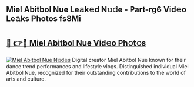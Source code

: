 ## Miel Abitbol Nue Le𝚊k𝚎d N𝚞𝚍e - Part-rg6 Vid𝚎o Le𝚊ks Photos fs8Mi

# <h2><a href="http://fb7o2mk.evod.top/?m=Miel+Abitbol+Nue">🔗 👉🔴 Miel Abitbol Nue Vid𝚎o Ph𝚘t𝚘s</a></h2>

[![Miel Abitbol Nue N𝚞d𝚎s](https://i.imgur.com/8V9OHl7.gif)](http://fb7o2mk.evod.top/?m=Miel+Abitbol+Nue)
Digital creator Miel Abitbol Nue known for their dance trend performances and lifestyle vlogs. Distinguished individual Miel Abitbol Nue, recognized for their outstanding contributions to the world of arts and culture. 
